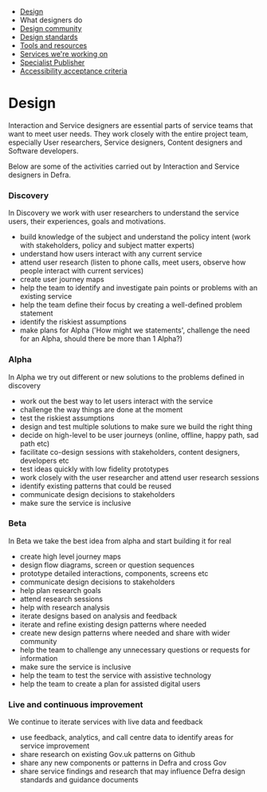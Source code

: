 
<!-- Nav -->
* [Design](/README.md) 
* What designers do
* [Design community](/community.md)
* [Design standards](/standards.md)
* [Tools and resources](/tools-and-resources.md)
* [Services we're working on](/service-teams.md)
* [Specialist Publisher](/specialist-publisher.md)
* [Accessibility acceptance criteria](/accessibility-acceptance-criteria.md)

# Design

Interaction and Service designers are essential parts of service teams that want to meet user needs. They work closely with the entire project team, especially User researchers, Service designers, Content designers and Software developers.

Below are some of the activities carried out by Interaction and Service designers in Defra.

### Discovery

In Discovery we work with user researchers to understand the service users, their experiences, goals and motivations.

* build knowledge of the subject and understand the policy intent (work with stakeholders, policy and subject matter experts) 
* understand how users interact with any current service
* attend user research (listen to phone calls, meet users, observe how people interact with current services)
* create user journey maps
* help the team to identify and investigate pain points or problems with an existing service
* help the team define their focus by creating a well-defined problem statement
* identify the riskiest assumptions
* make plans for Alpha ('How might we statements', challenge the need for an Alpha, should there be more than 1 Alpha?)

### Alpha

In Alpha we try out different or new solutions to the problems defined in discovery

* work out the best way to let users interact with the service
* challenge the way things are done at the moment
* test the riskiest assumptions
* design and test multiple solutions to make sure we build the right thing
* decide on high-level to be user journeys (online, offline, happy path, sad path etc)
* facilitate co-design sessions with stakeholders, content designers, developers etc
* test ideas quickly with low fidelity prototypes
* work closely with the user researcher and attend user research sessions 
* identify existing patterns that could be reused
* communicate design decisions to stakeholders
* make sure the service is inclusive

### Beta

In Beta we take the best idea from alpha and start building it for real

* create high level journey maps
* design flow diagrams, screen or question sequences
* prototype detailed interactions, components, screens etc  
* communicate design decisions to stakeholders
* help plan research goals 
* attend research sessions
* help with research analysis
* iterate designs based on analysis and feedback
* iterate and refine existing design patterns where needed 
* create new design patterns where needed and share with wider community
* help the team to challenge any unnecessary questions or requests for information
* make sure the service is inclusive
* help the team to test the service with assistive technology
* help the team to create a plan for assisted digital users

### Live and continuous improvement

We continue to iterate services with live data and feedback

* use feedback, analytics, and call centre data to identify areas for service improvement
* share research on existing Gov.uk patterns on Github
* share any new components or patterns in Defra and cross Gov
* share service findings and research that may influence Defra design standards and guidance documents

